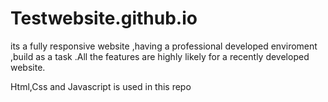 # Testwebsite.github.io

its a fully responsive website ,having a professional developed enviroment ,build as a task .All the features are highly likely for a recently developed website.

Html,Css and Javascript is used in this repo
